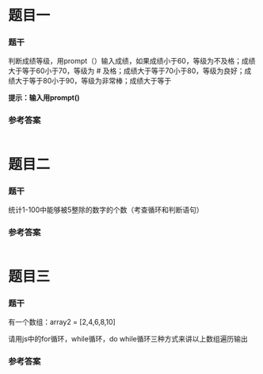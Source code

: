 # 题目一

### 题干

判断成绩等级，用prompt（）输入成绩，如果成绩小于60，等级为不及格；成绩大于等于60小于70，等级为 # 及格；成绩大于等于70小于80，等级为良好；成绩大于等于80小于90，等级为非常棒；成绩大于等于

**提示：输入用prompt()**

### 参考答案

~~~JavaScript

~~~

# 题目二

### 题干

统计1-100中能够被5整除的数字的个数（考查循环和判断语句）

### 参考答案

~~~js

~~~



# 题目三

### 题干

有一个数组：array2 = [2,4,6,8,10]

请用js中的for循环，while循环，do while循环三种方式来讲以上数组遍历输出

### 参考答案

~~~js

~~~


